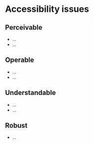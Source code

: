 # Accessibility issues

## Perceivable

- ...
- ...

## Operable

- ...
- ...

## Understandable

- ...
- ...

## Robust

- ...
